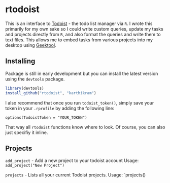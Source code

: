 # rtodoist

This is an interface to [Todoist](https://todoist.com) - the todo list manager via `R`. I wrote this primarily for my own sake so I could write custom queries, update my tasks and projects directly from `R`, and also format the queries and write them to text files. This allows me to embed tasks from various projects into my desktop using [Geektool](http://projects.tynsoe.org/en/geektool/).

## Installing

Package is still in early development but you can install the latest version using the `devtools` package.

```r
library(devtools)
install_github("rtodoist", "karthikram")
```
I also recommend that once you run `todoist_token()`, simply save your token in your `.rprofile` by adding the following line:

```
options(TodoistToken = "YOUR_TOKEN")
```

That way all `rtodoist` functions know where to look. Of course, you can also just specifiy it inline.

## Projects
`add_project` - Add a new project to your todoist account
Usage: `add_project("New Project")`

`projects` - Lists all your current Todoist projects.
Usage: `projects()

